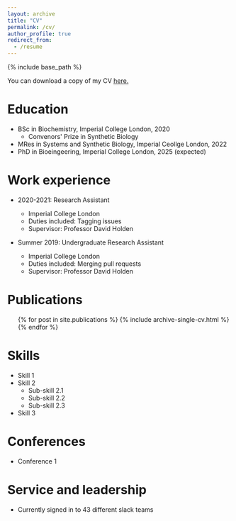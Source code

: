 ```yaml
---
layout: archive
title: "CV"
permalink: /cv/
author_profile: true
redirect_from:
  - /resume
---
```


{% include base_path %}

You can download a copy of my CV <u><a href="https://stuartgeiger.com/geiger-cv.pdf"> here.</a></u>
<br/>

Education
======
* BSc in Biochemistry, Imperial College London, 2020
  * Convenors' Prize in Synthetic Biology
* MRes in Systems and Synthetic Biology, Imperial Ceollge London, 2022
* PhD in Bioeingeering, Imperial College London, 2025 (expected)

Work experience
======
* 2020-2021: Research Assistant
  * Imperial College London
  * Duties included: Tagging issues
  * Supervisor: Professor David Holden

* Summer 2019: Undergraduate Research Assistant
  * Imperial College London
  * Duties included: Merging pull requests
  * Supervisor: Professor David Holden
  
Publications
======
  <ul>{% for post in site.publications %}
    {% include archive-single-cv.html %}
  {% endfor %}</ul>
  
Skills
======
* Skill 1
* Skill 2
  * Sub-skill 2.1
  * Sub-skill 2.2
  * Sub-skill 2.3
* Skill 3

Conferences
======
* Conference 1

  
Service and leadership
======
* Currently signed in to 43 different slack teams
